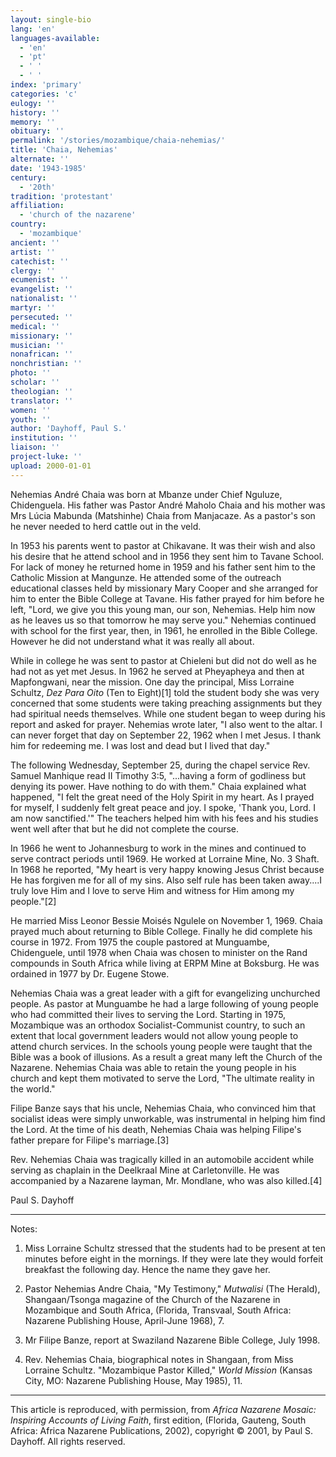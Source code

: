 ```yaml
---
layout: single-bio
lang: 'en'
languages-available:
  - 'en'
  - 'pt'
  - ' '
  - ' '
index: 'primary'
categories: 'c'
eulogy: ''
history: ''
memory: ''
obituary: ''
permalink: '/stories/mozambique/chaia-nehemias/'
title: 'Chaia, Nehemias'
alternate: ''
date: '1943-1985'
century:
  - '20th'
tradition: 'protestant'
affiliation:
  - 'church of the nazarene'
country:
  - 'mozambique'
ancient: ''
artist: ''
catechist: ''
clergy: ''
ecumenist: ''
evangelist: ''
nationalist: ''
martyr: ''
persecuted: ''
medical: ''
missionary: ''
musician: ''
nonafrican: ''
nonchristian: ''
photo: ''
scholar: ''
theologian: ''
translator: ''
women: ''
youth: ''
author: 'Dayhoff, Paul S.'
institution: ''
liaison: ''
project-luke: ''
upload: 2000-01-01
---
```



Nehemias André Chaia was born at Mbanze under Chief Nguluze, Chidenguela.  His father was Pastor André Maholo Chaia and his mother was Mrs Lúcia Mabunda (Matshinhe) Chaia from Manjacaze.  As a pastor's son he never needed to herd cattle out in the veld.

In 1953 his parents went to pastor at Chikavane.  It was their wish and also his desire that he attend school and in 1956 they sent him to Tavane School.  For lack of money he returned home in 1959 and his father sent him to the Catholic Mission at Mangunze.  He attended some of the outreach educational classes held by missionary Mary Cooper and she arranged for him to enter the Bible College at Tavane.  His father prayed for him before he left, "Lord, we give you this young man, our son, Nehemias.  Help him now as he leaves us so that tomorrow he may serve you."  Nehemias continued with school for the first year, then, in 1961, he enrolled in the Bible College.  However he did not understand what it was really all about.

While in college he was sent to pastor at Chieleni but did not do well as he had not as yet met Jesus.  In 1962 he served at Pheyapheya and then at Mapfongwani, near the mission.  One day the principal, Miss Lorraine Schultz, *Dez Para Oito* (Ten to Eight)[1]  told the student body she was very concerned that some students were taking preaching assignments but they had spiritual needs themselves.  While one student began to weep during his report and asked for prayer.  Nehemias wrote later, "I also went to the altar.  I can never forget that day on September 22, 1962 when I met Jesus.  I thank him for redeeming me.  I was lost and dead but I lived that day."

The following Wednesday, September 25, during the chapel service Rev. Samuel Manhique read II Timothy 3:5, "...having a form of godliness but denying its power.  Have nothing to do with them."  Chaia explained what happened, "I felt the great need of the Holy Spirit in my heart.  As I prayed for myself,  I suddenly felt great peace and joy.  I spoke, 'Thank you, Lord.  I am now sanctified.'"  The teachers helped him with his fees and  his studies went well after that but he did not complete the course.

In 1966 he went to Johannesburg to work in the mines and continued to serve contract periods until 1969.  He worked at Lorraine Mine, No. 3 Shaft.  In 1968 he reported, "My heart is very happy knowing Jesus Christ because He has forgiven me for all of my sins.  Also self rule has been taken away....I truly love Him and I love to serve Him and witness for Him among my people."[2]

He married Miss Leonor Bessie Moisés Ngulele on November 1, 1969.  Chaia prayed much about returning to Bible College. Finally he did complete his course in 1972.  From 1975 the couple pastored at Munguambe, Chidenguele, until 1978 when Chaia was chosen to minister on the Rand compounds in South Africa while living at ERPM Mine at Boksburg.  He was ordained in 1977 by Dr. Eugene Stowe.

Nehemias Chaia was a great leader with a gift for evangelizing unchurched people.  As pastor at Munguambe he had a large following of young people who had committed their lives to serving the Lord.  Starting in 1975, Mozambique was an orthodox Socialist-Communist country, to such an extent that local government leaders would not allow young people to attend church services.  In the schools young people were taught that the Bible was a book of illusions.  As a result a great many left the Church of the Nazarene.  Nehemias Chaia was able to retain the young people in his church and kept them motivated to serve the Lord, "The ultimate reality in the world."

Filipe Banze says that his uncle, Nehemias Chaia, who convinced him that socialist ideas were simply unworkable, was instrumental in helping him find the Lord.  At the time of his death, Nehemias Chaia was helping Filipe's father prepare for Filipe's marriage.[3]

Rev. Nehemias Chaia was tragically killed in an automobile accident while serving as chaplain in the Deelkraal Mine at Carletonville.  He was accompanied  by a Nazarene layman, Mr. Mondlane, who was also killed.[4]

Paul S. Dayhoff

---

Notes:

1. Miss Lorraine Schultz stressed that the students had to be present at ten minutes before eight in the mornings.  If they were late they would forfeit breakfast the following day.  Hence the name they gave her.

2. Pastor Nehemias Andre Chaia, "My Testimony,"  *Mutwalisi*  (The Herald), Shangaan/Tsonga magazine of the Church of the Nazarene in Mozambique and South Africa, (Florida, Transvaal, South Africa: Nazarene Publishing House, April-June 1968), 7.

3. Mr Filipe Banze, report at Swaziland Nazarene Bible College, July 1998.

4. Rev. Nehemias Chaia, biographical notes in Shangaan, from Miss Lorraine Schultz.  "Mozambique Pastor Killed,"  *World Mission* (Kansas City, MO: Nazarene Publishing House, May 1985), 11.

---

This article is reproduced, with permission, from *Africa Nazarene Mosaic: Inspiring Accounts of Living Faith*, first edition, (Florida, Gauteng, South Africa: Africa Nazarene Publications, 2002), copyright &copy; 2001, by Paul S. Dayhoff.  All rights reserved.